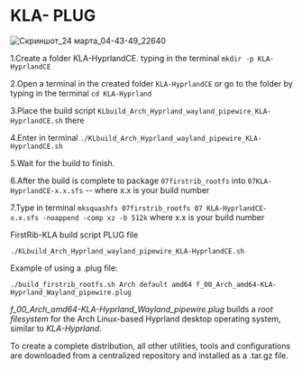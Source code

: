 # KLA- PLUG
![Скриншот_24 марта_04-43-49_22640](https://github.com/sofijacom/KLA-Hyprland/assets/107557749/9cb7631c-6fd2-4c3c-9c21-7225ee09fd70)

1.Create a folder KLA-HyprlandCE. typing in the terminal ```mkdir -p KLA-HyprlandCE```

2.Open a terminal in the created folder ```KLA-HyprlandCE``` or go to the folder by typing in the terminal ```cd KLA-Hyprland```

3.Place the build script  ```KLbuild_Arch_Hyprland_wayland_pipewire_KLA-HyprlandCE.sh```  there

4.Enter in terminal ```./KLbuild_Arch_Hyprland_wayland_pipewire_KLA-HyprlandCE.sh```

5.Wait for the build to finish.

6.After the build is complete to package ```07firstrib_rootfs``` into ```07KLA-HyprlandCE-x.x.sfs``` -- where x.x is your build number

7.Type in terminal ```mksquashfs 07firstrib_rootfs 07 KLA-HyprlandCE-x.x.sfs -noappend -comp xz -b 512k```  where x.x is your build number

FirstRib-KLA build script PLUG file

```./KLbuild_Arch_Hyprland_wayland_pipewire_KLA-HyprlandCE.sh```

Example of using a .plug file:

```./build_firstrib_rootfs.sh Arch default amd64 f_00_Arch_amd64-KLA-Hyprland_Wayland_pipewire.plug```

*f_00_Arch_amd64-KLA-Hyprland_Wayland_pipewire.plug* builds a *root filesystem* for the Arch Linux-based Hyprland desktop operating system, similar to *KLA-Hyprland*.

To create a complete distribution, all other utilities, tools and configurations are downloaded from a centralized repository and installed as a .tar.gz file.

